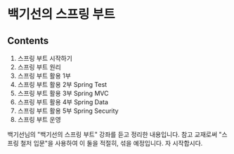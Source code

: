 백기선의 스프링 부트
===============

Contents
------------------

1. 스프링 부트 시작하기
2. 스프링 부트 원리
3. 스프링 부트 활용 1부 
4. 스프링 부트 활용 2부 Spring Test
5. 스프링 부트 활용 3부 Spring MVC
6. 스프링 부트 활용 4부 Spring Data
7. 스프링 부트 활용 5부 Spring Security
8. 스프링 부트 운영

백기선님의 "백기선의 스프링 부트" 강좌를 듣고 정리한 내용입니다. 참고 교재로써 "스프링 철저 입문"을 사용하여 이 둘을 적절히, 섞을 예정입니다. 자 시작합시다.